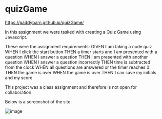 # quizGame

https://paddybarn.github.io/quizGame/

In this assignment we were tasked with creating a Quiz Game using Javascript.

These were the assignment requirements:
    GIVEN I am taking a code quiz
    WHEN I click the start button
    THEN a timer starts and I am presented with a question
    WHEN I answer a question
    THEN I am presented with another question
    WHEN I answer a question incorrectly
    THEN time is subtracted from the clock
    WHEN all questions are answered or the timer reaches 0
    THEN the game is over
    WHEN the game is over
    THEN I can save my initials and my score 
    
This project was a class assignment and therefore is not open for collaboration.

Below is a screenshot of the site.

![image](https://user-images.githubusercontent.com/107075686/183771284-27e0dfe1-aaab-458b-bdc0-abd66b9361c0.png)
